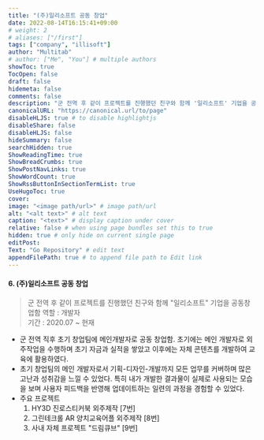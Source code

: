 ```yaml
---
title: "(주)일리소프트 공동 창업"
date: 2022-08-14T16:15:41+09:00
# weight: 2
# aliases: ["/first"]
tags: ["company", "illisoft"]
author: "Multitab"
# author: ["Me", "You"] # multiple authors
showToc: true
TocOpen: false
draft: false
hidemeta: false
comments: false
description: "군 전역 후 같이 프로젝트를 진행했던 친구와 함께 '일리소프트' 기업을 공동창업함"
canonicalURL: "https://canonical.url/to/page"
disableHLJS: true # to disable highlightjs
disableShare: false
disableHLJS: false
hideSummary: false
searchHidden: true
ShowReadingTime: true
ShowBreadCrumbs: true
ShowPostNavLinks: true
ShowWordCount: true
ShowRssButtonInSectionTermList: true
UseHugoToc: true
cover:
image: "<image path/url>" # image path/url
alt: "<alt text>" # alt text
caption: "<text>" # display caption under cover
relative: false # when using page bundles set this to true
hidden: true # only hide on current single page
editPost:
Text: "Go Repository" # edit text
appendFilePath: true # to append file path to Edit link
---
```

#### 6. (주)일리소프트 공동 창업
> 군 전역 후 같이 프로젝트를 진행했던 친구와 함께 "일리소프트" 기업을 공동창업함
> 역할 : 개발자  
> 기간 : 2020.07 ~ 현재
- 군 전역 직후 초기 창업팀에 메인개발자로 공동 창업함. 초기에는 메인 개발자로 외주작업을 수행하며 초기 자금과 실적을 쌓았고 이후에는 자체 콘텐츠를 개발하여 교육에 활용하였다.
- 초기 창업팀의 메인 개발자로서 기획-디자인-개발까지 모든 업무를 커버하며 많은 고난과 성취감을 느낄 수 있었다. 특히 내가 개발한 결과물이 실제로 사용되는 모습을 보며 사용자 피드백을 반영해 업데이트하는 일련의 과정을 경험할 수 있었다.
- 주요 프로젝트
    1. HY3D 진로스티커북 외주제작 [7번]
    2. 그린테크롤 AR 양치교육어플 외주제작 [8번]
    3. 사내 자체 프로젝트 "드림큐브" [9번]